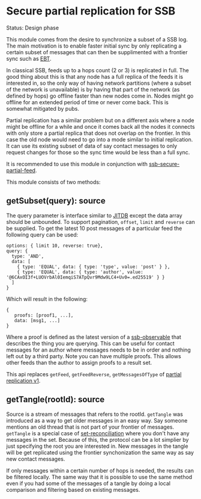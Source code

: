 # Secure partial replication for SSB

Status: Design phase

This module comes from the desire to synchronize a subset of a SSB
log. The main motivation is to enable faster initial sync by only
replicating a certain subset of messages that can then be supplimented
with a frontier sync such as [EBT].

In classical SSB, feeds up to a hops count (2 or 3) is replicated in
full. The good thing about this is that any node has a full replica of
the feeds it is interested in, so the only way of having network
partitions (where a subset of the network is unavailable) is by having
that part of the network (as defined by hops) go offline faster than
new nodes come in. Nodes might go offline for an extended period of
time or never come back. This is somewhat mitigated by pubs.

Partial replication has a similar problem but on a different axis
where a node might be offline for a while and once it comes back all
the nodes it connects with only store a partial replica that does not
overlap on the frontier. In this case the old node would need to go
into a mode similar to initial replication. It can use its existing
subset of data of say contact messages to only request changes for
those so the sync time would be less than a full sync.

It is recommended to use this module in conjunction with
[ssb-secure-partial-feed].

This module consists of two methods:

## getSubset(query): source

The query parameter is interface similar to [JITDB] except the data
array should be unbounded. To support pagination, `offset`, `limit`
and `reverse` can be supplied. To get the latest 10 post messages of a
particular feed the following query can be used:

```
options: { limit 10, reverse: true},
query: {
  type: 'AND',
  data: [
    { type: 'EQUAL', data: { type: 'type', value: 'post' } },
    { type: 'EQUAL', data: { type: 'author', value: '@6CAxOI3f+LUOVrbAl0IemqiS7ATpQvr9Mdw9LC4+Uv0=.ed25519' } }
  ]
}
```

Which will result in the following:

```
{
   proofs: [proof1, ...],
   data: [msg1, ...]
}
```

Where a proof is defined as the latest version of a [ssb-observable]
that describes the thing you are querying. This can be useful for
contact messages for an author where messages needs to be in order and
nothing left out by a third party. Note you can have multiple
proofs. This allows other feeds than the author to assign proofs to a
result set.

This api replaces `getFeed`, `getFeedReverse`, `getMessagesOfType` of
[partial replication v1].

## getTangle(rootId): source

Source is a stream of messages that refers to the rootId. `getTangle`
was introduced as a way to get older messages in an easy way. Say
someone mentions an old thread that is not part of your frontier of
messages. `getTangle` is a special case of [set-reconciliation] where
you don't have any messages in the set. Because of this, the protocol
can be a lot simplier by just specifying the root you are interested
in. New messages in the tangle will be get replicated using the
frontier synchonization the same way as say new contact messages.

If only messages within a certain number of hops is needed, the
results can be filtered locally. The same way that it is possible to
use the same method even if you had some of the messages of a tangle
by doing a local comparison and filtering based on existing messages.

[JITDB]: https://github.com/arj03/jitdb
[ssb-observable]: https://github.com/arj03/ssb-observables
[partial replication v1]: https://github.com/arj03/ssb-partial-replication
[set-reconciliation]: https://github.com/AljoschaMeyer/set-reconciliation
[ssb-secure-partial-feed]: https://github.com/arj03/ssb-secure-partial-feed
[EBT]: https://github.com/ssbc/epidemic-broadcast-trees/
